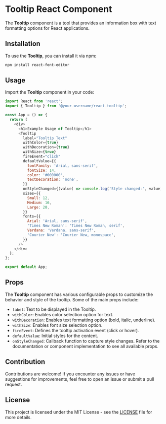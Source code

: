 # Tooltip React Component

The **Tooltip** component is a tool that provides an information box with text formatting options for React applications.

## Installation

To use the **Tooltip**, you can install it via npm:

```bash
npm install react-font-editor
```

## Usage

Import the **Tooltip** component in your code:

````javascript
import React from 'react';
import { Tooltip } from '@your-username/react-tooltip';

const App = () => {
  return (
    <div>
      <h1>Example Usage of Tooltip</h1>
      <Tooltip
        label="Tooltip Text"
        withColor={true}
        withDecoration={true}
        withSize={true}
        fireEvent="click"
        defaultValue={{
          fontFamily: 'Arial, sans-serif',
          fontSize: 14,
          color: '#000000',
          textDecoration: 'none',
        }}
        onStyleChanged={(value) => console.log('Style changed:', value)}
        sizes={{
          Small: 12,
          Medium: 16,
          Large: 20,
        }}
        fonts={{
          Arial: 'Arial, sans-serif',
          'Times New Roman': 'Times New Roman, serif',
          Verdana: 'Verdana, sans-serif',
          'Courier New': 'Courier New, monospace',
        }}
      />
    </div>
  );
};

export default App;

````

## Props

The **Tooltip** component has various configurable props to customize the behavior and style of the tooltip. Some of the main props include:

- ``label``: Text to be displayed in the Tooltip.
- ``withColor``: Enables color selection option for text.
- ``withDecoration``: Enables text formatting option (bold, italic, underline).
- ``withSize``: Enables font size selection option.
- ``fireEvent``: Defines the tooltip activation event (click or hover).
- ``defaultValue``: Initial styles for the content.
- ``onStyleChanged``: Callback function to capture style changes.
Refer to the documentation or component implementation to see all available props.

## Contribution

Contributions are welcome! If you encounter any issues or have suggestions for improvements, feel free to open an issue or submit a pull request.

## License

This project is licensed under the MIT License - see the [LICENSE](https://opensource.org/license/mit/)
 file for more details.
